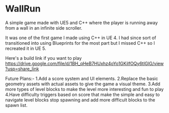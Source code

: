 # WallRun
A simple game made with UE5 and C++ where the player is running away from a wall in an infinite side scroller.

It was one of the first game I made using C++ in UE 4. I had since sort of transitioned into using Blueprints for the most part but I missed C++ so I recreated it in UE 5.

Here's a build link if you want to play 
https://drive.google.com/file/d/1BH_qHeB7HUxhz4oYo1GKilfOQy6tIGlG/view?usp=share_link

Future Plans:- 
  1.Add a score system and UI elements.
  2.Replace the basic geometry assets with actual assets to give the game a visual theme.
  3.Add more types of level blocks to make the level more interesting and fun to play
  4.Have difficulty triggers based on score that make the simple and easy to navigate level blocks stop spawning and add more difficult blocks to the spawn list.
